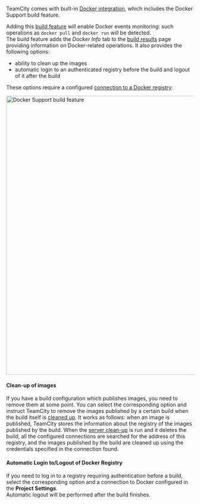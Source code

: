 [//]: # (title: Docker Support)
[//]: # (auxiliary-id: Docker Support)

TeamCity comes with built-in [Docker integration](integrating-teamcity-with-docker.md), which includes the Docker Support build feature.

<chunk include-id="docker-support">

Adding this [build feature](adding-build-features.md) will enable Docker events monitoring: such operations as `docker pull` and `docker run` will be detected.   
The build feature adds the _Docker Info_ tab to the [build results](working-with-build-results.md) page providing information on Docker-related operations. It also provides the following options:
* ability to clean up the images
* automatic login to an authenticated registry before the build and logout of it after the build

These options require a configured [connection to a Docker registry](configuring-connections-to-docker.md):

<img src="docker-support.png" width="750" alt="Docker Support build feature"/>

#### Clean-up of images

If you have a build configuration which publishes images, you need to remove them at some point. You can select the corresponding option and instruct TeamCity to remove the images published by a certain build when the build itself is [cleaned up](clean-up.md). It works as follows: when an image is published, TeamCity stores the information about the registry of the images published by the build. When the [server clean-up](clean-up.md) is run and it deletes the build, all the configured connections are searched for the address of this registry, and the images published by the build are cleaned up using the credentials specified in the connection found.

#### Automatic Login to/Logout of Docker Registry

If you need to log in to a registry requiring authentication before a build, select the corresponding option and a connection to Docker configured in the __Project Settings__.   
Automatic logout will be performed after the build finishes.

</chunk>
